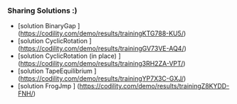 ### Sharing Solutions :)


* [solution BinaryGap                   ]  (https://codility.com/demo/results/trainingKTG788-KU5/)
* [solution CyclicRotation              ]  (https://codility.com/demo/results/trainingGV73VE-AQ4/)
* [solution CyclicRotation (in place)   ]  (https://codility.com/demo/results/training3RH2ZA-VPT/)
* [solution TapeEquilibrium             ]  (https://codility.com/demo/results/trainingYP7X3C-GXJ/)
* [solution FrogJmp                     ]  (https://codility.com/demo/results/trainingZ8KYDD-FNH/)
